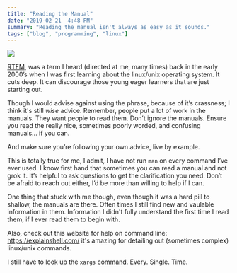 ```yaml
---
title: "Reading the Manual"
date: "2019-02-21  4:48 PM"
summary: "Reading the manual isn't always as easy as it sounds."
tags: ["blog", "programming", "linux"]
---
```


![](https://img00.deviantart.net/3722/i/2007/356/0/4/mao_rtfm_vectorize_by_cmenghi.png)

[RTFM](https://en.wikipedia.org/wiki/RTFM), was a term I heard (directed at me, many times) back in the early 2000’s when I was first learning about the linux/unix operating system.
It cuts deep. It can discourage those young eager learners that are just starting out.

Though I would advise against using the phrase, because of it’s crassness; I think it's still _wise_ advice.
Remember, people put a lot of work in the manuals. They want people to read them. Don’t ignore the manuals.
Ensure you read the really nice, sometimes poorly worded, and confusing manuals... if you can.

And make sure you’re following your own advice, live by example.

This is totally true for me, I admit, I have not run `man` on every command I’ve ever used.
I know first hand that sometimes you can read a manual and not grok it.
It’s helpful to ask questions to get the clarification you need.
Don’t be afraid to reach out either, I’d be more than willing to help if I can.

One thing that stuck with me though, even though it was a hard pill to shallow, the manuals are there.
Often times I still find new and vaulable information in them. Information I didn't fully understand the first time I read them, if I ever read them to begin with.

Also, check out this website for help on command line: https://explainshell.com/ it's amazing for
detailing out (sometimes complex) linux/unix commands.

I still have to look up the `xargs` [command](https://explainshell.com/explain/1/xargs). Every. Single. Time.
